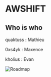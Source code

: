 # AWSHIFT

## Who is who

quaktuss : Mathieu

0xs4yk : Maxence

kholius : Evan

![Roadmap](images/roadmap-conteneurisation.png)